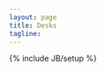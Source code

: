 ```yaml
---
layout: page
title: Desks
tagline: 
---
```

{% include JB/setup %}
<div class="row">
  <div class="span12">
  </div>
</div>